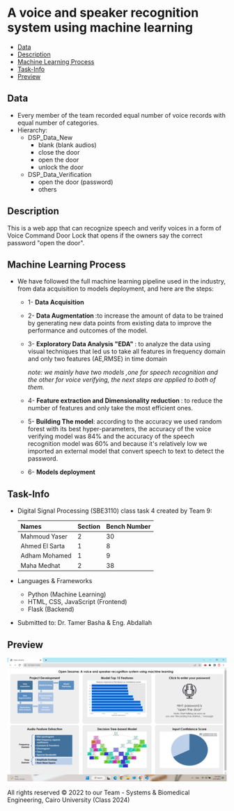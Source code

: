 
# A voice and speaker recognition system using machine learning

  - [Data](#data)
  - [Description](#description)
  - [Machine Learning Process](#machine-learning-process)
  - [Task-Info](#task-info)
  - [Preview](#preview)

## Data
- Every member of the team recorded equal number of voice records with equal number of categories. 
- Hierarchy:
  - DSP_Data_New
    - blank (blank audios)
    - close the door
    - open the door
    - unlock the door
  - DSP_Data_Verification
    - open the door (password)
    - others

## Description
   This is a web app that can recognize speech and verify voices in a form of Voice Command Door Lock that opens if the owners say the correct password "open the door".

## Machine Learning Process
 - We have followed the full machine learning pipeline used in the industry, from data acquisition to models deployment, and here are the steps:
    - 1- <strong>Data Acquisition </strong>
    - 2- <strong>Data Augmentation </strong>:to increase the amount of data to be trained by generating new data points from existing data to improve the performance and outcomes of the model.
    - 3- <strong>Exploratory Data Analysis "EDA" </strong>: to analyze the data using visual techniques that led us to take all features in frequency domain and only two features (AE,RMSE) in time domain

      *note: we mainly have two models ,one for speech recognition and the other for voice verifying, the next steps are applied to both of them.*

    - 4- <strong>Feature extraction and Dimensionality reduction </strong>:
    to reduce the number of features and only take the most efficient ones.
    - 5- <strong>Building The model</strong>: according to the accuracy we used random forest with its best hyper-parameters,
    the accuracy of the voice verifying model was 84% and the accuracy of the speech recognition model was 60% and because it's relatively low we imported an external model that convert speech to text to detect the password.
    - 6- <strong>Models deployment</strong>




 

## Task-Info
- Digital Signal Processing (SBE3110) class task 4 created by Team 9:

  | Names               | Section | Bench Number |
  | ------------------- |--------------| ------------ |
  | Mahmoud Yaser       |    2    | 30           |
  | Ahmed El Sarta      |    1    | 8            |
  | Adham Mohamed       |    1    | 9            |
  | Maha Medhat         |    2    | 38           |


- Languages & Frameworks
  - Python (Machine Learning)
  - HTML, CSS, JavaScript (Frontend)
  - Flask (Backend)

- Submitted to: Dr. Tamer Basha & Eng. Abdallah

## Preview
  
  ![Alt text](web.png)



All rights reserved © 2022 to our Team - Systems & Biomedical Engineering, Cairo University (Class 2024)

